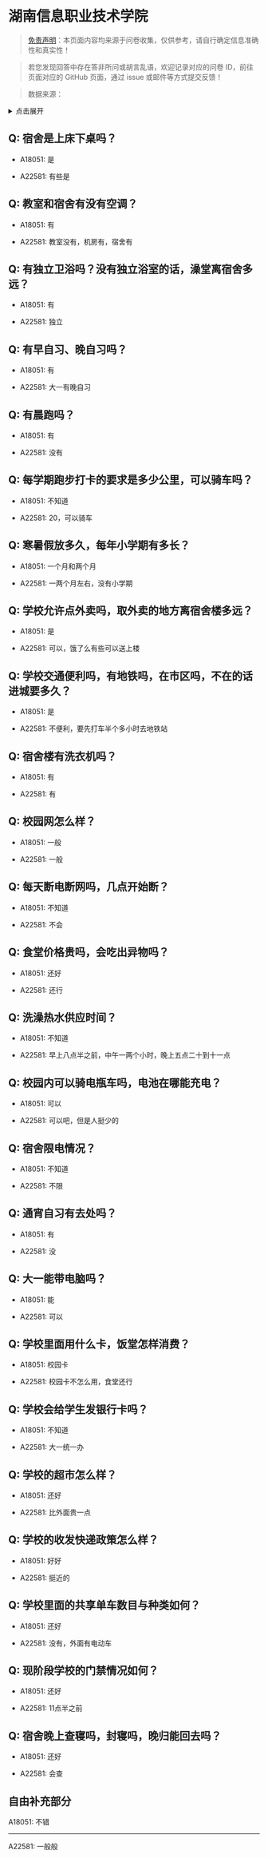 # 湖南信息职业技术学院

> [免责声明](https://colleges.chat/#_3)：本页面内容均来源于问卷收集，仅供参考，请自行确定信息准确性和真实性！

> 若您发现回答中存在答非所问或胡言乱语，欢迎记录对应的问卷 ID，前往页面对应的 GitHub 页面，通过 issue 或邮件等方式提交反馈！

> 数据来源：

<details><summary>点击展开</summary>
<ul>
<li>A18051: 匿名 (2023 年 06 月)</li>
<li>A22581: 匿名 (2024 年 06 月)</li>
</ul>
</details>

## Q: 宿舍是上床下桌吗？

- A18051: 是

- A22581: 有些是

## Q: 教室和宿舍有没有空调？

- A18051: 有

- A22581: 教室没有，机房有，宿舍有

## Q: 有独立卫浴吗？没有独立浴室的话，澡堂离宿舍多远？

- A18051: 有

- A22581: 独立

## Q: 有早自习、晚自习吗？

- A18051: 有

- A22581: 大一有晚自习

## Q: 有晨跑吗？

- A18051: 有

- A22581: 没有

## Q: 每学期跑步打卡的要求是多少公里，可以骑车吗？

- A18051: 不知道

- A22581: 20，可以骑车

## Q: 寒暑假放多久，每年小学期有多长？

- A18051: 一个月和两个月

- A22581: 一两个月左右，没有小学期

## Q: 学校允许点外卖吗，取外卖的地方离宿舍楼多远？

- A18051: 是

- A22581: 可以，饿了么有些可以送上楼

## Q: 学校交通便利吗，有地铁吗，在市区吗，不在的话进城要多久？

- A18051: 是

- A22581: 不便利，要先打车半个多小时去地铁站

## Q: 宿舍楼有洗衣机吗？

- A18051: 有

- A22581: 有

## Q: 校园网怎么样？

- A18051: 一般

- A22581: 一般

## Q: 每天断电断网吗，几点开始断？

- A18051: 不知道

- A22581: 不会

## Q: 食堂价格贵吗，会吃出异物吗？

- A18051: 还好

- A22581: 还行

## Q: 洗澡热水供应时间？

- A18051: 不知道

- A22581: 早上八点半之前，中午一两个小时，晚上五点二十到十一点

## Q: 校园内可以骑电瓶车吗，电池在哪能充电？

- A18051: 可以

- A22581: 可以吧，但是人挺少的

## Q: 宿舍限电情况？

- A18051: 不知道

- A22581: 不限

## Q: 通宵自习有去处吗？

- A18051: 有

- A22581: 没

## Q: 大一能带电脑吗？

- A18051: 能

- A22581: 可以

## Q: 学校里面用什么卡，饭堂怎样消费？

- A18051: 校园卡

- A22581: 校园卡不怎么用，食堂还行

## Q: 学校会给学生发银行卡吗？

- A18051: 不知道

- A22581: 大一统一办

## Q: 学校的超市怎么样？

- A18051: 还好

- A22581: 比外面贵一点

## Q: 学校的收发快递政策怎么样？

- A18051: 好好

- A22581: 挺近的

## Q: 学校里面的共享单车数目与种类如何？

- A18051: 还好

- A22581: 没有，外面有电动车

## Q: 现阶段学校的门禁情况如何？

- A18051: 还好

- A22581: 11点半之前

## Q: 宿舍晚上查寝吗，封寝吗，晚归能回去吗？

- A18051: 还好

- A22581: 会查

## 自由补充部分

A18051: 不错

***

A22581: 一般般